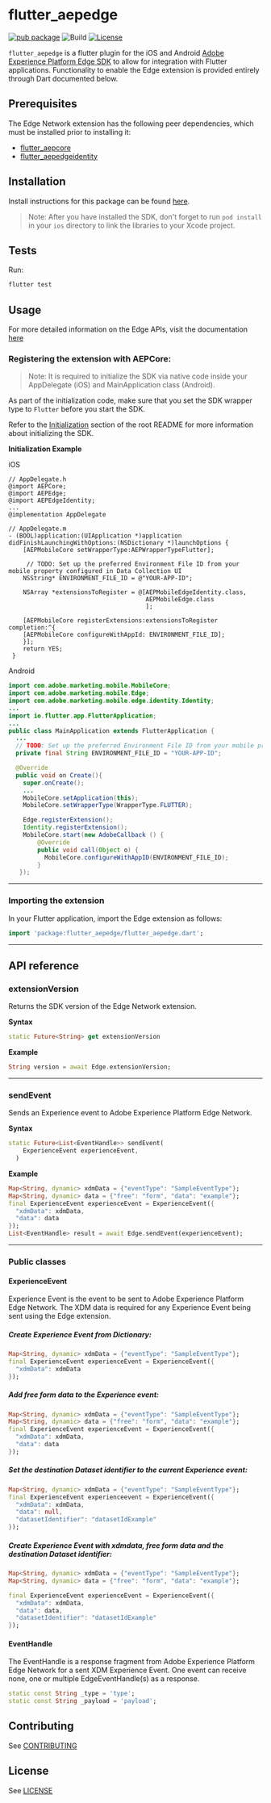 # flutter_aepedge

[![pub package](https://img.shields.io/pub/v/flutter_aepedge.svg)](https://pub.dartlang.org/packages/flutter_aepedge) ![Build](https://github.com/adobe/aepsdk_flutter/workflows/Dart%20Unit%20Tests%20+%20Android%20Build%20+%20iOS%20Build/badge.svg) [![License](https://img.shields.io/badge/License-Apache%202.0-blue.svg)](https://opensource.org/licenses/Apache-2.0)

`flutter_aepedge` is a flutter plugin for the iOS and Android [Adobe Experience Platform Edge SDK](https://developer.adobe.com/client-sdks/documentation/edge-network/) to allow for integration with Flutter applications. Functionality to enable the Edge extension is provided entirely through Dart documented below.

## Prerequisites

The Edge Network extension has the following peer dependencies, which must be installed prior to installing it:

- [flutter_aepcore](https://github.com/adobe/aepsdk_flutter/blob/main/plugins/flutter_aepcore/README.md)
- [flutter_aepedgeidentity](https://github.com/adobe/aepsdk_flutter/blob/main/plugins/flutter_aepedgeidentity/README.md)

## Installation

Install instructions for this package can be found [here](https://pub.dev/packages/flutter_aepedge/install).

> Note: After you have installed the SDK, don't forget to run `pod install` in your `ios` directory to link the libraries to your Xcode project.

## Tests

Run:

```bash
flutter test
```

## Usage

For more detailed information on the Edge APIs, visit the documentation [here](https://developer.adobe.com/client-sdks/documentation/edge-network/)

### Registering the extension with AEPCore:

 > Note: It is required to initialize the SDK via native code inside your AppDelegate (iOS) and MainApplication class (Android).

As part of the initialization code, make sure that you set the SDK wrapper type to `Flutter` before you start the SDK.

Refer to the [Initialization](https://github.com/adobe/aepsdk_flutter#initializing) section of the root README for more information about initializing the SDK.

**Initialization Example**

iOS
```objc
// AppDelegate.h
@import AEPCore;
@import AEPEdge;
@import AEPEdgeIdentity;
...
@implementation AppDelegate

// AppDelegate.m
- (BOOL)application:(UIApplication *)application didFinishLaunchingWithOptions:(NSDictionary *)launchOptions {
    [AEPMobileCore setWrapperType:AEPWrapperTypeFlutter];

     // TODO: Set up the preferred Environment File ID from your mobile property configured in Data Collection UI
    NSString* ENVIRONMENT_FILE_ID = @"YOUR-APP-ID";
    
    NSArray *extensionsToRegister = @[AEPMobileEdgeIdentity.class, 
                                      AEPMobileEdge.class                                             
                                      ];

    [AEPMobileCore registerExtensions:extensionsToRegister completion:^{
    [AEPMobileCore configureWithAppId: ENVIRONMENT_FILE_ID];
    }];
    return YES;   
 } 
```

Android
```java
import com.adobe.marketing.mobile.MobileCore;
import com.adobe.marketing.mobile.Edge;
import com.adobe.marketing.mobile.edge.identity.Identity;  
...
import io.flutter.app.FlutterApplication;
...
public class MainApplication extends FlutterApplication {
  ...
  // TODO: Set up the preferred Environment File ID from your mobile property configured in Data Collection UI
  private final String ENVIRONMENT_FILE_ID = "YOUR-APP-ID";

  @Override
  public void on Create(){
    super.onCreate();
    ...
    MobileCore.setApplication(this);
    MobileCore.setWrapperType(WrapperType.FLUTTER);

    Edge.registerExtension();
    Identity.registerExtension();
    MobileCore.start(new AdobeCallback () {
        @Override
        public void call(Object o) {
          MobileCore.configureWithAppID(ENVIRONMENT_FILE_ID);
        }
   });
```
------
### Importing the extension
In your Flutter application, import the Edge extension as follows:
```dart
import 'package:flutter_aepedge/flutter_aepedge.dart';
```
------
## API reference
### extensionVersion
Returns the SDK version of the Edge Network extension.

**Syntax**
```dart
static Future<String> get extensionVersion
 ```

**Example**
 ```dart
String version = await Edge.extensionVersion;
 ```
------
### sendEvent
Sends an Experience event to Adobe Experience Platform Edge Network.

**Syntax**
```dart
static Future<List<EventHandle>> sendEvent(
    ExperienceEvent experienceEvent,
  )
```

**Example**
```dart
Map<String, dynamic> xdmData = {"eventType": "SampleEventType"};
Map<String, dynamic> data = {"free": "form", "data": "example"};
final ExperienceEvent experienceEvent = ExperienceEvent({
  "xdmData": xdmData,
  "data": data
});
List<EventHandle> result = await Edge.sendEvent(experienceEvent);
```
------
### Public classes
#### ExperienceEvent
Experience Event is the event to be sent to Adobe Experience Platform Edge Network. The XDM data is required for any Experience Event being sent using the Edge extension.

##### Create Experience Event from Dictionary:

```dart
Map<String, dynamic> xdmData = {"eventType": "SampleEventType"};
final ExperienceEvent experienceEvent = ExperienceEvent({
  "xdmData": xdmData
});
```

##### Add free form data to the Experience event:

```dart
Map<String, dynamic> xdmData = {"eventType": "SampleEventType"};
Map<String, dynamic> data = {"free": "form", "data": "example"};
final ExperienceEvent experienceEvent = ExperienceEvent({
  "xdmData": xdmData,
  "data": data
});
```

##### Set the destination Dataset identifier to the current Experience event:

```dart
Map<String, dynamic> xdmData = {"eventType": "SampleEventType"};
final ExperienceEvent experienceevent = ExperienceEvent({
  "xdmData": xdmData,
  "data": null,
  "datasetIdentifier": "datasetIdExample"
});
```

##### Create Experience Event with xdmdata, free form data and the destination Dataset identifier:

```dart
Map<String, dynamic> xdmData = {"eventType": "SampleEventType"};
Map<String, dynamic> data = {"free": "form", "data": "example"};

final ExperienceEvent experienceEvent = ExperienceEvent({
  "xdmData": xdmData,
  "data": data,
  "datasetIdentifier": "datasetIdExample"
});
```
#### EventHandle
The EventHandle is a response fragment from Adobe Experience Platform Edge Network for a sent XDM Experience Event. One event can receive none, one or multiple EdgeEventHandle(s) as a response.

```dart
static const String _type = 'type';
static const String _payload = 'payload';
```

## Contributing
See [CONTRIBUTING](https://github.com/adobe/aepsdk_flutter/blob/main/CONTRIBUTING.md)

## License
See [LICENSE](https://github.com/adobe/aepsdk_flutter/blob/main/LICENSE)
